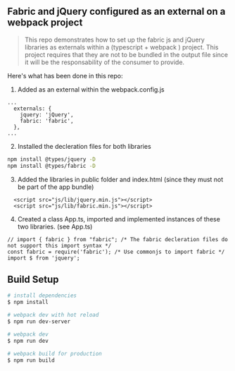 ## Fabric and jQuery configured as an external on a webpack project
> This repo demonstrates how to set up the fabric js and jQuery libraries as externals within a (typescript + webpack ) project. This project requires that they are not to be bundled in the output file since it will be the responsability of the consumer to provide.

Here's what has been done in this repo:

1. Added as an external within the webpack.config.js
```
...
  externals: {
    jquery: 'jQuery',
    fabric: 'fabric',
  },
...
```

2. Installed the decleration files for both libraries
``` bash
npm install @types/jquery -D
npm install @types/fabric -D
```

3. Added the libraries in public folder and index.html (since they must not be part of the app bundle)
```
  <script src="js/lib/jquery.min.js"></script>
  <script src="js/lib/fabric.min.js"></script>
```

4. Created a class App.ts, imported and implemented instances of these two libraries. (see App.ts)
```
// import { fabric } from "fabric"; /* The fabric decleration files do not support this import syntax */
const fabric = require('fabric'); /* Use commonjs to import fabric */
import $ from 'jquery';
```
## Build Setup
``` bash
# install dependencies
$ npm install

# webpack dev with hot reload
$ npm run dev-server

# webpack dev
$ npm run dev

# webpack build for production
$ npm run build
```


